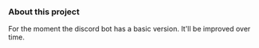 ### About this project

For the moment the discord bot has a basic version. It'll be improved over time. 
